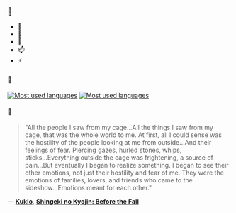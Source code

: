 ### 👋

- 🔭
- 🌱
- 💬
- 📫
- ⚡

#### 🧏

[![Most used languages](https://github-readme-stats-aynah.vercel.app/api/top-langs/?username=aynh&theme=solarized-dark&langs_count=6&layout=compact&hide_title=true)](https://github.com/anuraghazra/github-readme-stats#gh-dark-mode-only)
[![Most used languages](https://github-readme-stats-aynah.vercel.app/api/top-langs/?username=aynh&theme=solarized-light&langs_count=6&layout=compact&hide_title=true)](https://github.com/anuraghazra/github-readme-stats#gh-light-mode-only)

#### 💬

> "All the people I saw from my cage...All the things I saw from my cage, that was the whole world to me. At first, all I could sense was the hostility of the people looking at me from outside...And their feelings of fear. Piercing gazes, hurled stones, whips, sticks...Everything outside the cage was frightening, a source of pain...But eventually I began to realize something. I began to see their other emotions, not just their hostility and fear of me. They were the emotions of families, lovers, and friends who came to the sideshow...Emotions meant for each other."

&mdash; [**Kuklo**](https://myanimelist.net/character.php?q=Kuklo&cat=character), [**Shingeki no Kyojin: Before the Fall**](https://myanimelist.net/search/all?q=Shingeki%20no%20Kyojin%3A%20Before%20the%20Fall&cat=all)
